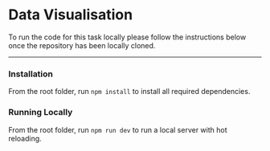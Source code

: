 # Data Visualisation

To run the code for this task locally please follow the instructions below once the repository has been locally cloned.

---

### Installation

From the root folder, run `npm install` to install all required dependencies.

### Running Locally

From the root folder, run `npm run dev` to run a local server with hot reloading.
